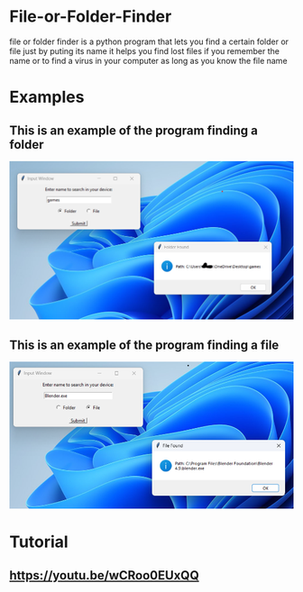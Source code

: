 # File-or-Folder-Finder

file or folder finder is a python program that lets you find a certain folder or file just by puting its name it helps you find lost files if you remember the name or to find a virus in your computer as long as you know the file name

# Examples

## This is an example of the program finding a folder
![Example 1](example.png)

## This is an example of the program finding a file
![Example 1](example2.png)

# Tutorial

## https://youtu.be/wCRoo0EUxQQ
